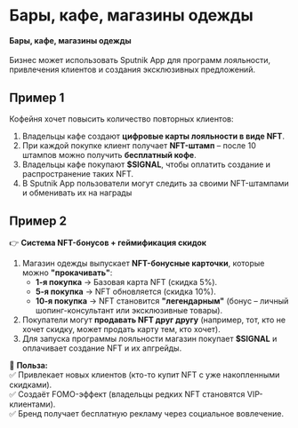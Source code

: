 # Бары, кафе, магазины одежды

#### **Бары, кафе, магазины одежды**

Бизнес может использовать Sputnik App для программ лояльности, привлечения клиентов и создания эксклюзивных предложений.

## **Пример 1**

Кофейня хочет повысить количество повторных клиентов:

1. Владельцы кафе создают **цифровые карты лояльности в виде NFT**.
2. При каждой покупке клиент получает **NFT-штамп** – после 10 штампов можно получить **бесплатный кофе**.
3. Владельцы кафе покупают **$SIGNAL**, чтобы оплатить создание и распространение таких NFT.
4. В Sputnik App пользователи могут следить за своими NFT-штампами и обменивать их на награды

## **Пример 2**

👉 **Система NFT-бонусов + геймификация скидок**

1. Магазин одежды выпускает **NFT-бонусные карточки**, которые можно **"прокачивать"**:
   * **1-я покупка** → Базовая карта NFT (скидка 5%).
   * **5-я покупка** → NFT обновляется (скидка 10%).
   * **10-я покупка** → NFT становится **"легендарным"** (бонус – личный шопинг-консультант или эксклюзивные товары).
2. Покупатели могут **продавать NFT друг другу** (например, тот, кто не хочет скидку, может продать карту тем, кто хочет).
3. Для запуска программы лояльности магазин покупает **$SIGNAL** и оплачивает создание NFT и их апгрейды.

📌 **Польза:**\
✅ Привлекает новых клиентов (кто-то купит NFT с уже накопленными скидками).\
✅ Создаёт FOMO-эффект (владельцы редких NFT становятся VIP-клиентами).\
✅ Бренд получает бесплатную рекламу через социальное вовлечение.
